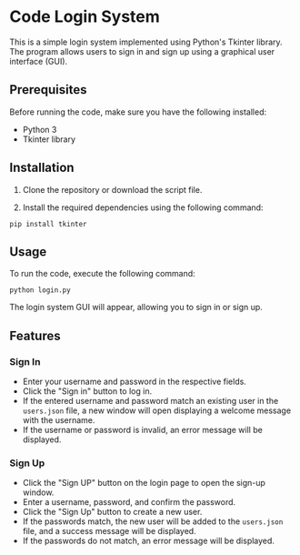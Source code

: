 # Code Login System

This is a simple login system implemented using Python's Tkinter library. The program allows users to sign in and sign up using a graphical user interface (GUI).

## Prerequisites

Before running the code, make sure you have the following installed:

- Python 3
- Tkinter library

## Installation

1. Clone the repository or download the script file.

2. Install the required dependencies using the following command:
```shell
pip install tkinter
```

## Usage

To run the code, execute the following command:
```shell
python login.py
```

The login system GUI will appear, allowing you to sign in or sign up.

## Features

### Sign In

- Enter your username and password in the respective fields.
- Click the "Sign in" button to log in.
- If the entered username and password match an existing user in the `users.json` file, a new window will open displaying a welcome message with the username.
- If the username or password is invalid, an error message will be displayed.

### Sign Up

- Click the "Sign UP" button on the login page to open the sign-up window.
- Enter a username, password, and confirm the password.
- Click the "Sign Up" button to create a new user.
- If the passwords match, the new user will be added to the `users.json` file, and a success message will be displayed.
- If the passwords do not match, an error message will be displayed.


